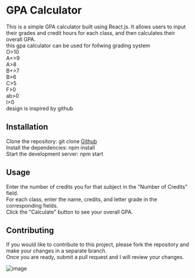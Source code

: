 

# GPA Calculator
This is a simple GPA calculator built using React.js. It allows users to input their grades and credit hours for each class, and then calculates their overall GPA.<br>
this gpa calculator can be used for follwing grading system<br>
O>10<br>
A+>9<br>
A>8<br>
B+>7<br>
B>6<br>
C>5<br>
F>0<br>
ab>0<br>
I>0<br>
design is inspired by github

## Installation
Clone the repository: git clone [Github](https://github.com/pydeep9026/GPA-Calculator.git)<br>
Install the dependencies: npm install<br>
Start the development server: npm start<br>

## Usage
Enter the number of credits you for that subject in the "Number of Credits" field.<br>
For each class, enter the name, credits, and letter grade in the corresponding fields.<br>
Click the "Calculate" button to see your overall GPA.<br>

## Contributing
If you would like to contribute to this project, please fork the repository and make your changes in a separate branch.<br> Once you are ready, submit a pull request and I will review your changes.




![image](https://user-images.githubusercontent.com/91087103/213689131-47edd89e-47d3-4368-93fe-e4bd54f92404.png)
